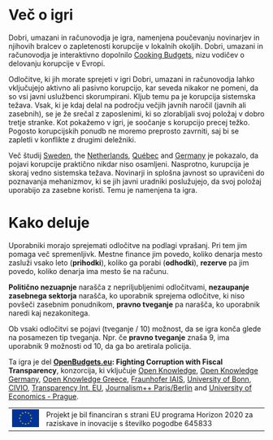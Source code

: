 # Več o igri

Dobri, umazani in računovodja je igra, namenjena poučevanju novinarjev in njihovih bralcev o zapletenosti korupcije v lokalnih okoljih. Dobri, umazani in računovodja je interaktivno dopolnilo [Cooking Budgets](http://cookingbudgets.com/), nizu vodičev o delovanju korupcije v Evropi.

Odločitve, ki jih morate sprejeti v igri Dobri, umazani in računovodja lahko vključujejo aktivno ali pasivno korupcijo, kar seveda nikakor ne pomeni, da so vsi javni uslužbenci skorumpirani. Kljub temu pa je korupcija sistemska težava. Vsak, ki je kdaj delal na področju večjih javnih naročil (javnih ali zasebnih), se je že srečal z zaposlenimi, ki so zlorabljali svoj položaj v dobro tretje stranke. Kot pokažemo v igri, je soočanje s korupcijo precej težko. Pogosto korupcijskih ponudb ne moremo preprosto zavrniti, saj bi se zapletli v konflikte z drugimi deležniki. 

Več študij [Sweden](http://www.nordicacademicpress.com/bok/a-clean-house/), the [Netherlands](http://link.springer.com/chapter/10.1007/978-3-319-01839-3_19), [Québec](https://en.wikipedia.org/wiki/Charbonneau_Commission) and [Germany](https://www.amazon.de/Korruption-Deutschland-Portrait-einer-Wachstumsbranche/dp/3406510663) je pokazalo, da pojavi korupcije praktično nikdar niso osamljeni. Nasprotno, kurupcija je skoraj vedno sistemska težava. Novinarji in splošna javnost so upravičeni do poznavanja mehanizmov, ki se jih javni uradniki poslužujejo, da svoj položaj uporabijo za zasebne koristi. Temu je namenjena ta igra.

# Kako deluje

Uporabniki morajo sprejemati odločitve na podlagi vprašanj. Pri tem jim pomaga več spremenljivk. Mestne finance jim povedo, koliko denarja mesto zasluži vsako leto (**prihodki**), koliko ga porabi (**odhodki**), **rezerve** pa jim povedo, koliko denarja ima mesto še na računu.

**Politično nezuapnje** narašča z nepriljubljenimi odločitvami, **nezaupanje zasebnega sektorja** narašča, ko uporabnik sprejema odločitve, ki niso povšeči zasebnim ponudnikom, **pravno tveganje** pa narašča, ko uporabnik naredi kaj nezakonitega. 

Ob vsaki odločitvi se pojavi  (tveganje / 10) možnost, da se igra konča glede na posamezen tip tveganja. Npr. če **pravno tveganje** znaša 9, ima uporabnik 9 možnosti od 10, da ga bo aretirala policija.

Ta igra je del <strong><a target="_blank" href="http://openbudgets.eu/">OpenBudgets.eu</a>: Fighting Corruption with Fiscal Transparency</strong>, konzorcija, ki vključuje  <a target="_blank" href="https://okfn.org/">Open Knowledge</a>, <a target="_blank" href="https://okfn.de/">Open Knowledge Germany</a>, <a target="_blank" href="http://okfn.gr/">Open Knowledge Greece</a>, <a target="_blank" href="https://www.iais.fraunhofer.de/en.html">Fraunhofer IAIS</a>, <a target="_blank" href="https://www.uni-bonn.de/">University of Bonn</a>, <a target="_blank" href="http://www.civio.es/en/">CIVIO</a>, <a target="_blank" href="http://transparency.eu/">Transparency Int. EU</a>, <a target="_blank" href="http://www.jplusplus.org/en/paris-berlin/">Journalism++ Paris/Berlin</a> and <a target="_blank" href="https://www.vse.cz/english/">University of Economics - Prague</a>. 

<table>
<tr>
	<td><img src="/images/logos/eu-flag.jpg" name="European Union flag" width="100px" border="0"></td>
	<td>Projekt je bil financiran s strani EU programa Horizon 2020 za raziskave in inovacije s številko pogodbe 645833</td>
</tr>
</table>
